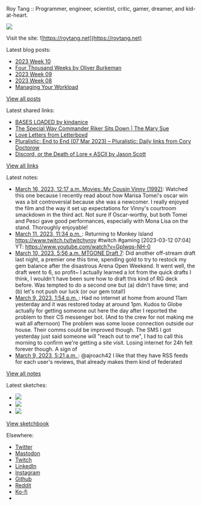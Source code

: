 Roy Tang :: Programmer, engineer, scientist, critic, gamer, dreamer, and kid-at-heart.

![](https://roytang.net/static/img/profile.jpg)

Visit the site: ![https://roytang.net](https://roytang.net)

Latest blog posts:

- [2023 Week 10](https://roytang.net/2023/03/2023-week-10/)
- [Four Thousand Weeks by Oliver Burkeman](https://roytang.net/2023/03/four-thousand-weeks/)
- [2023 Week 09](https://roytang.net/2023/03/2023-week-09/)
- [2023 Week 08](https://roytang.net/2023/02/2023-week-08/)
- [Managing Your Workload](https://roytang.net/2023/02/workload-management/)

[View all posts](https://roytang.net/blog)

Latest shared links:

- [BASES LOADED by kindanice](https://roytang.net/2023/03/a8f1cea9deb7c40b4b6cee6066ea8cdf/)
- [The Special Way Commander Riker Sits Down | The Mary Sue](https://roytang.net/2023/03/71fc44f7097104d075944182bb1f474b/)
- [Love Letters from Letterboxd](https://roytang.net/2023/03/070c00f67c5aad24d23b42c6c499f0c7/)
- [Pluralistic: End to End (07 Mar 2023) – Pluralistic: Daily links from Cory Doctorow](https://roytang.net/2023/03/45bf88ee243e26f8e2ad35385f3c3154/)
- [Discord, or the Death of Lore « ASCII by Jason Scott](https://roytang.net/2023/03/106e5be2c81fa38d137b8b708989ed81/)

[View all links](https://roytang.net/links)

Latest notes:

- [March 16, 2023, 12:17 a.m. Movies: My Cousin Vinny (1992)](https://roytang.net/2023/03/my-cousin-vinny-1992/): Watched this one because I recently read about how Marisa Tomei&#x27;s oscar win was a bit controversial because she was a newcomer. I really enjoyed the film and the way it set up expectations for Vinny&#x27;s courtroom smackdown in the third act. Not sure if Oscar-worthy, but both Tomei and Pesci gave good performances, especially with Mona Lisa on the stand. Thoroughly enjoyable!
- [March 11, 2023, 11:34 p.m. ](https://roytang.net/2023/03/16ed11a1c2d605ea718b501500ee4ed2/): Returning to Monkey Island https://www.twitch.tv/twitchyroy #twitch #gaming [2023-03-12 07:04] YT: https://www.youtube.com/watch?v=Gplwqs-NH-0
- [March 10, 2023, 5:56 a.m. MTGONE Draft 7](https://roytang.net/2023/03/mtgone-draft-7/): Did another off-stream draft last night, a premier one this time, spending gold to try to restock my gem balance after the disastrous Arena Open Weekend. It went well, the draft went to 6, so profit~ I actually learned a lot from the quick drafts I think, I wouldn&#x27;t have been sure how to draft this kind of RG deck before. Was tempted to do a second one but (a) didn&#x27;t have time; and (b) let&#x27;s not push our luck (or our gem total!)
- [March 9, 2023, 1:54 p.m. ](https://roytang.net/2023/03/db42c73fdcebb963e86f26587ec73b21/): Had no internet at home from around 11am yesterday and it was restored today at around 1pm. Kudos to Globe actually for getting someone out here the day after I reported the problem to their CS messenger bot. (And to the crew for not making me wait all afternoon) The problem was some loose connection outside our house. Their comms could be improved though. The SMS I got yesterday just said someone will &quot;reach out to me&quot;, I had to call this morning to confirm we&#x27;re getting a site visit. Losing internet for 24h felt forever though. A sign of
- [March 9, 2023, 5:21 a.m. ](https://roytang.net/2023/03/109989755992755585/): @ajroach42 I like that they have RSS feeds for each user&#x27;s reviews, that already makes them kind of federated

[View all notes](https://roytang.net/notes)

Latest sketches:


- ![](https://roytang.net/media/cache/3c/da/3cda657c471879c3cfa81b898b810cd6.jpg)
- ![](https://roytang.net/media/cache/a2/60/a260eacc913ee7c542024b154923702f.jpg)
- ![](https://roytang.net/media/cache/e0/88/e0888b7f7a1e342aba8cced2a0784cc4.jpg)

[View sketchbook](https://roytang.net/albums/sketchbook)


Elsewhere:

- [Twitter](https://twitter.com/roytang)
- [Mastodon](https://indieweb.social/@roytang)
- [Twitch](https://twitch.tv/twitchyroy)
- [LinkedIn](https://www.linkedin.com/in/roytang)
- [Instagram](https://instagram.com/roytang0400)
- [Github](https://github.com/roytang)
- [Reddit](https://reddit.com/u/hungryroy)
- [Ko-fi](https://ko-fi.com/roytang)
- [](mailto:hello@roytang.net)